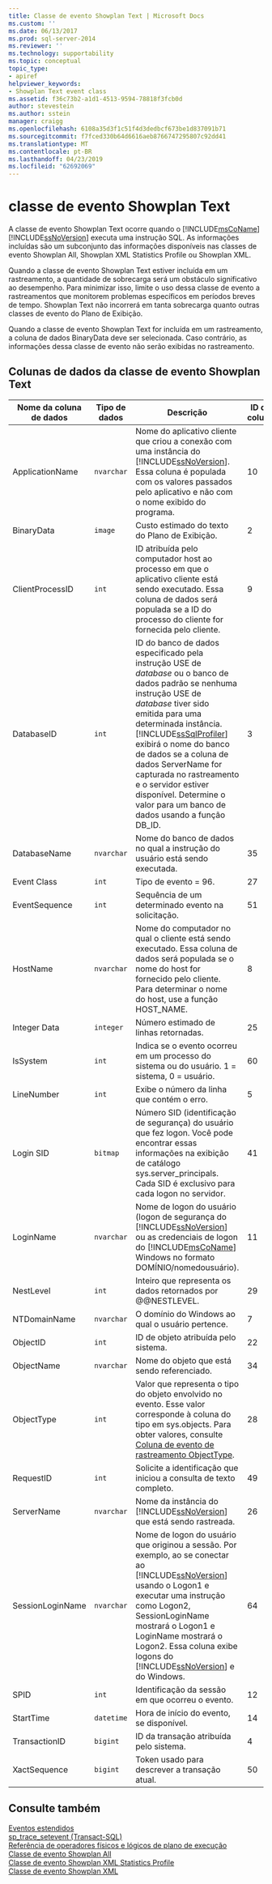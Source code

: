 ```yaml
---
title: Classe de evento Showplan Text | Microsoft Docs
ms.custom: ''
ms.date: 06/13/2017
ms.prod: sql-server-2014
ms.reviewer: ''
ms.technology: supportability
ms.topic: conceptual
topic_type:
- apiref
helpviewer_keywords:
- Showplan Text event class
ms.assetid: f36c73b2-a1d1-4513-9594-78818f3fcb0d
author: stevestein
ms.author: sstein
manager: craigg
ms.openlocfilehash: 6108a35d3f1c51f4d3dedbcf673be1d837091b71
ms.sourcegitcommit: f7fced330b64d6616aeb8766747295807c92dd41
ms.translationtype: MT
ms.contentlocale: pt-BR
ms.lasthandoff: 04/23/2019
ms.locfileid: "62692069"
---
```

# <a name="showplan-text-event-class"></a>classe de evento Showplan Text
  A classe de evento Showplan Text ocorre quando o [!INCLUDE[msCoName](../../includes/msconame-md.md)] [!INCLUDE[ssNoVersion](../../includes/ssnoversion-md.md)] executa uma instrução SQL. As informações incluídas são um subconjunto das informações disponíveis nas classes de evento Showplan All, Showplan XML Statistics Profile ou Showplan XML.  
  
 Quando a classe de evento Showplan Text estiver incluída em um rastreamento, a quantidade de sobrecarga será um obstáculo significativo ao desempenho. Para minimizar isso, limite o uso dessa classe de evento a rastreamentos que monitorem problemas específicos em períodos breves de tempo. Showplan Text não incorrerá em tanta sobrecarga quanto outras classes de evento do Plano de Exibição.  
  
 Quando a classe de evento Showplan Text for incluída em um rastreamento, a coluna de dados BinaryData deve ser selecionada. Caso contrário, as informações dessa classe de evento não serão exibidas no rastreamento.  
  
## <a name="showplan-text-event-class-data-columns"></a>Colunas de dados da classe de evento Showplan Text  
  
|Nome da coluna de dados|Tipo de dados|Descrição|ID da coluna|Filtrável|  
|----------------------|---------------|-----------------|---------------|----------------|  
|ApplicationName|`nvarchar`|Nome do aplicativo cliente que criou a conexão com uma instância do [!INCLUDE[ssNoVersion](../../includes/ssnoversion-md.md)]. Essa coluna é populada com os valores passados pelo aplicativo e não com o nome exibido do programa.|10|Sim|  
|BinaryData|`image`|Custo estimado do texto do Plano de Exibição.|2|Não|  
|ClientProcessID|`int`|ID atribuída pelo computador host ao processo em que o aplicativo cliente está sendo executado. Essa coluna de dados será populada se a ID do processo do cliente for fornecida pelo cliente.|9|Sim|  
|DatabaseID|`int`|ID do banco de dados especificado pela instrução USE de *database* ou o banco de dados padrão se nenhuma instrução USE de *database* tiver sido emitida para uma determinada instância. [!INCLUDE[ssSqlProfiler](../../includes/sssqlprofiler-md.md)] exibirá o nome do banco de dados se a coluna de dados ServerName for capturada no rastreamento e o servidor estiver disponível. Determine o valor para um banco de dados usando a função DB_ID.|3|Sim|  
|DatabaseName|`nvarchar`|Nome do banco de dados no qual a instrução do usuário está sendo executada.|35|Sim|  
|Event Class|`int`|Tipo de evento = 96.|27|Não|  
|EventSequence|`int`|Sequência de um determinado evento na solicitação.|51|Não|  
|HostName|`nvarchar`|Nome do computador no qual o cliente está sendo executado. Essa coluna de dados será populada se o nome do host for fornecido pelo cliente. Para determinar o nome do host, use a função HOST_NAME.|8|Sim|  
|Integer Data|`integer`|Número estimado de linhas retornadas.|25|Sim|  
|IsSystem|`int`|Indica se o evento ocorreu em um processo do sistema ou do usuário. 1 = sistema, 0 = usuário.|60|Sim|  
|LineNumber|`int`|Exibe o número da linha que contém o erro.|5|Sim|  
|Login SID|`bitmap`|Número SID (identificação de segurança) do usuário que fez logon. Você pode encontrar essas informações na exibição de catálogo sys.server_principals. Cada SID é exclusivo para cada logon no servidor.|41|Não|  
|LoginName|`nvarchar`|Nome de logon do usuário (logon de segurança do [!INCLUDE[ssNoVersion](../../includes/ssnoversion-md.md)] ou as credenciais de logon do [!INCLUDE[msCoName](../../includes/msconame-md.md)] Windows no formato DOMÍNIO/nomedousuário).|11|Sim|  
|NestLevel|`int`|Inteiro que representa os dados retornados por @@NESTLEVEL.|29|Sim|  
|NTDomainName|`nvarchar`|O domínio do Windows ao qual o usuário pertence.|7|Sim|  
|ObjectID|`int`|ID de objeto atribuída pelo sistema.|22|Sim|  
|ObjectName|`nvarchar`|Nome do objeto que está sendo referenciado.|34|Sim|  
|ObjectType|`int`|Valor que representa o tipo do objeto envolvido no evento. Esse valor corresponde à coluna do tipo em sys.objects. Para obter valores, consulte [Coluna de evento de rastreamento ObjectType](objecttype-trace-event-column.md).|28|Sim|  
|RequestID|`int`|Solicite a identificação que iniciou a consulta de texto completo.|49|Sim|  
|ServerName|`nvarchar`|Nome da instância do [!INCLUDE[ssNoVersion](../../includes/ssnoversion-md.md)] que está sendo rastreada.|26|Não|  
|SessionLoginName|`nvarchar`|Nome de logon do usuário que originou a sessão. Por exemplo, ao se conectar ao [!INCLUDE[ssNoVersion](../../includes/ssnoversion-md.md)] usando o Logon1 e executar uma instrução como Logon2, SessionLoginName mostrará o Logon1 e LoginName mostrará o Logon2. Essa coluna exibe logons do [!INCLUDE[ssNoVersion](../../includes/ssnoversion-md.md)] e do Windows.|64|Sim|  
|SPID|`int`|Identificação da sessão em que ocorreu o evento.|12|Sim|  
|StartTime|`datetime`|Hora de início do evento, se disponível.|14|Sim|  
|TransactionID|`bigint`|ID da transação atribuída pelo sistema.|4|Sim|  
|XactSequence|`bigint`|Token usado para descrever a transação atual.|50|Sim|  
  
## <a name="see-also"></a>Consulte também  
 [Eventos estendidos](../extended-events/extended-events.md)   
 [sp_trace_setevent &#40;Transact-SQL&#41;](/sql/relational-databases/system-stored-procedures/sp-trace-setevent-transact-sql)   
 [Referência de operadores físicos e lógicos de plano de execução](../showplan-logical-and-physical-operators-reference.md)   
 [Classe de evento Showplan All](showplan-all-event-class.md)   
 [Classe de evento Showplan XML Statistics Profile](showplan-xml-statistics-profile-event-class.md)   
 [Classe de evento Showplan XML](showplan-xml-event-class.md)  
  
  
